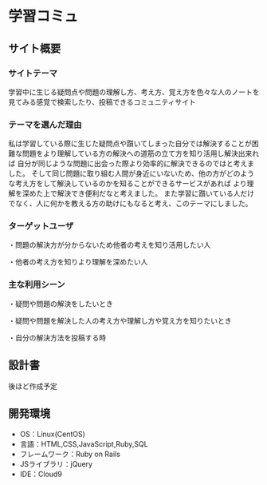 # 学習コミュ

## サイト概要
### サイトテーマ

​学習中に生じる疑問点や問題の理解し方、考え方、覚え方を色々な人のノートを見てみる感覚で検索したり、投稿できるコミュニティサイト
### テーマを選んだ理由

私は学習している際に生じた疑問点や躓いてしまった自分では解決することが困難な問題をより理解している方の解決への道筋の立て方を知り活用し解決出来れば
自分が同じような問題に出会った際より効率的に解決できるのではと考えました。
そして同じ問題に取り組む人間が身近にいないため、他の方がどのような考え方をして解決しているのかを知ることができるサービスがあれば
より理解を深めた上で解決でき便利だなと考えました。
また学習に躓いている人だけでなく、人に何かを教える方の助けにもなると考え、このテーマにしました。


### ターゲットユーザ

・問題の解決方が分からないため他者の考えを知り活用したい人

・他者の考え方を知りより理解を深めたい人
### 主な利用シーン

・疑問や問題の解決をしたいとき

・疑問や問題を解決した人の考え方や理解し方や覚え方を知りたいとき

・自分の解決方法を投稿する時


## 設計書
後ほど作成予定
​
## 開発環境
- OS：Linux(CentOS)
- 言語：HTML,CSS,JavaScript,Ruby,SQL
- フレームワーク：Ruby on Rails
- JSライブラリ：jQuery
- IDE：Cloud9
​
